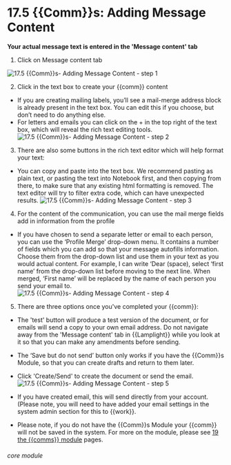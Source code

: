 # 17.5 {{Comm}}s: Adding Message Content

**Your actual message text is entered in the 'Message content' tab**

1. Click on Message content tab

![17.5 {{Comm}}s- Adding Message Content - step 1](17.5_Communications-_Adding_Message_Content_im_1.png)

2. Click in the text box to create your {{comm}} content

- If you are creating mailing labels, you’ll see a mail-merge address block is already present in the text box. You can
  edit this if you choose, but don’t need to do anything else.
- For letters and emails you can click on the + in the top right of the text box, which will reveal the rich text
  editing tools.
  ![17.5 {{Comm}}s- Adding Message Content - step 2](17.5_Communications-_Adding_Message_Content_im_2.png)

3. There are also some buttons in the rich text editor which will help format your text:

- You can copy and paste into the text box. We recommend pasting as plain text, or pasting the text into Notebook first,
  and then copying from there, to make sure that any existing html formatting is removed. The text editor will try to
  filter extra code, which can have unexpected results.
  ![17.5 {{Comm}}s- Adding Message Content - step 3](17.5_Communications-_Adding_Message_Content_im_3.png)

4. For the content of the communication, you can use the mail merge fields add in information from the profile

- If you have chosen to send a separate letter or email to each person, you can use the ‘Profile Merge’ drop-down menu.
  It contains a number of fields which you can add so that your message autofills information. Choose them from the
  drop-down list and use them in your text as you would actual content. For example, I can write ‘Dear (space), select
  ‘first name’ from the drop-down list before moving to the next line. When merged, ‘First name’ will be replaced by the
  name of each person you send your email to.
  ![17.5 {{Comm}}s- Adding Message Content - step 4](17.5_Communications-_Adding_Message_Content_im_4.png)

5. There are three options once you&#039;ve completed your {{comm}}:

- The 'test' button will produce a test version of the document, or for emails will send a copy to your own email
  address. Do not navigate away from the 'Message content' tab in {{Lamplight}} while you look at it so that you can
  make any amendments before sending.
- The ‘Save but do not send’ button only works if you have the {{Comm}}s Module, so that you can create drafts and
  return to them later.
- Click 'Create/Send' to create the document or send the email.  
  ![17.5 {{Comm}}s- Adding Message Content - step 5](17.5_Communications-_Adding_Message_Content_im_5.png)

- If you have created email, this will send directly from your account. (Please note, you will need to have added your
  email settings in the system admin section for this to {{work}}.

- Please note, if you do not have the {{Comm}}s Module your {{comm}} will not be saved in the system. For more on the
  module, please see [19 the {{comms}} module](/help/index/p/19) pages.

###### core module

